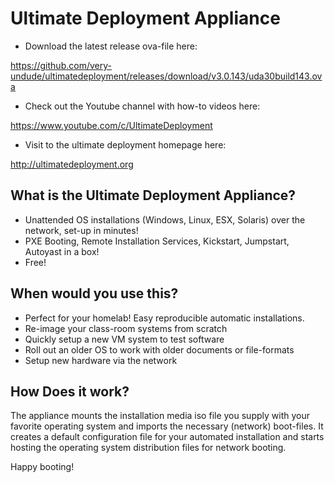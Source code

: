 # Ultimate Deployment Appliance

* Download the latest release ova-file here:

https://github.com/very-undude/ultimatedeployment/releases/download/v3.0.143/uda30build143.ova

* Check out the Youtube channel with how-to videos here:

https://www.youtube.com/c/UltimateDeployment

* Visit to the ultimate deployment homepage here:

http://ultimatedeployment.org

## What is the Ultimate Deployment Appliance?

* Unattended OS installations (Windows, Linux, ESX, Solaris) over the network, set-up in minutes!
* PXE Booting, Remote Installation Services, Kickstart, Jumpstart, Autoyast in a box!
* Free!

## When would you use this?

* Perfect for your homelab! Easy reproducible automatic installations.
* Re-image your class-room systems from scratch
* Quickly setup a new VM system to test software
* Roll out an older OS to work with older documents or file-formats
* Setup new hardware via the network

## How Does it work?

The appliance mounts the installation media iso file you supply with your favorite operating system and
imports the necessary (network) boot-files. It creates a default configuration file for
your automated installation and starts hosting the operating system distribution files for
network booting.

Happy booting!
